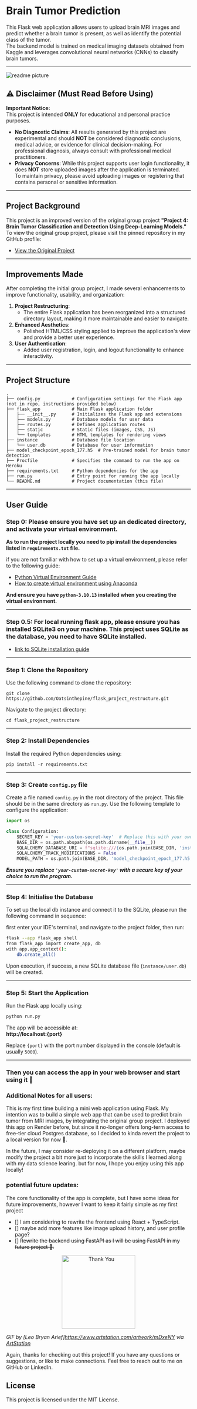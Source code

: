 # Brain Tumor Prediction

This Flask web application allows users to upload brain MRI images and predict whether a brain tumor is present, as well as identify the potential class of the tumor.  
The backend model is trained on medical imaging datasets obtained from Kaggle and leverages convolutional neural networks (CNNs) to classify brain tumors.

---

![readme picture](flask_app/static/pictures/readme_bg.jpeg)

## ⚠️ Disclaimer (Must Read Before Using)

**Important Notice:**  
This project is intended **ONLY** for educational and personal practice purposes.  

- **No Diagnostic Claims**: All results generated by this project are experimental and should **NOT** be considered diagnostic conclusions, medical advice, or evidence for clinical decision-making. For professional diagnosis, always consult with professional medical practitioners.  
- **Privacy Concerns**: While this project supports user login functionality, it does **NOT** store uploaded images after the application is terminated.  
  To maintain privacy, please avoid uploading images or registering that contains personal or sensitive information.

---

## Project Background

This project is an improved version of the original group project **"Project 4: Brain Tumor Classification and Detection Using Deep-Learning Models."**  
To view the original group project, please visit the pinned repository in my GitHub profile:  
- [View the Original Project](https://github.com/Oatsinthepine/Project4)  

---

## Improvements Made

After completing the initial group project, I made several enhancements to improve functionality, usability, and organization:  

1. **Project Restructuring**:  
   - The entire Flask application has been reorganized into a structured directory layout, making it more maintainable and easier to navigate.  
2. **Enhanced Aesthetics**:  
   - Polished HTML/CSS styling applied to improve the application's view and provide a better user experience.  
3. **User Authentication**:  
   - Added user registration, login, and logout functionality to enhance interactivity.

---

## Project Structure

```plaintext
.
├── config.py            # Configuration settings for the Flask app (not in repo, instructions provided below)
├── flask_app            # Main Flask application folder
│   ├── __init__.py      # Initializes the Flask app and extensions
│   ├── models.py        # Database models for user data
│   ├── routes.py        # Defines application routes
│   ├── static           # Static files (images, CSS, JS)
│   └── templates        # HTML templates for rendering views
├── instance             # Database file location
│   └── user.db          # Database for user information
├── model_checkpoint_epoch_177.h5  # Pre-trained model for brain tumor detection
├── Procfile             # Specifies the command to run the app on Heroku
├── requirements.txt     # Python dependencies for the app
├── run.py               # Entry point for running the app locally
└── README.md            # Project documentation (this file)
```

---

## **User Guide**

### Step 0: Please ensure you have set up an dedicated directory, and activate your virtual environment. 

**As to run the project locally you need to pip install the dependencies listed in `requirements.txt` file.**

if you are not familiar with how to set up a virtual environment, please refer to the following guide:
- [Python Virtual Environment Guide](https://docs.python.org/3/tutorial/venv.html)
- [How to create virtual environment using Anaconda](https://docs.anaconda.com/anaconda/user-guide/tasks/manage-environments/)

**And ensure you have `python-3.10.13` installed when you creating the virtual environment.**

---

### Step 0.5: For local running flask app, please ensure you has installed SQLite3 on your machine. This project uses SQLite as the database, you need to have SQLite installed.
- [link to SQLite installation guide](https://sqlite.org/)

---

### Step 1: Clone the Repository

Use the following command to clone the repository:  

```
git clone https://github.com/Oatsinthepine/flask_project_restructure.git
```

Navigate to the project directory:  

```
cd flask_project_restructure
```

---

### Step 2: Install Dependencies

Install the required Python dependencies using:  

```
pip install -r requirements.txt
```

---

### Step 3: Create `config.py` file

Create a file named `config.py` in the root directory of the project. This file should be in the same directory as `run.py`.
Use the following template to configure the application:  

```python
import os

class Configuration:
    SECRET_KEY = 'your-custom-secret-key'  # Replace this with your own secret key in string format
    BASE_DIR = os.path.abspath(os.path.dirname(__file__))
    SQLALCHEMY_DATABASE_URI = f"sqlite:///{os.path.join(BASE_DIR, 'instance', 'user.db')}"
    SQLALCHEMY_TRACK_MODIFICATIONS = False
    MODEL_PATH = os.path.join(BASE_DIR, 'model_checkpoint_epoch_177.h5')
```

**_Ensure you replace `'your-custom-secret-key'` with a secure key of your choice to run the program._**

---

### Step 4: Initialise the Database

To set up the local db instance and connect it to the SQLite, please run the following command in sequence:

first enter your IDE's terminal, and navigate to the project folder, then run:

``` bash
flask --app flask_app shell
from flask_app import create_app, db
with app.app_context():
    db.create_all()
```

Upon execution, if success, a new SQLite database file (`instance/user.db`) will be created.

---

### Step 5: Start the Application

Run the Flask app locally using:

```bash
python run.py
```

The app will be accessible at:  
**http://localhost:{port}**

Replace `{port}` with the port number displayed in the console (default is usually `5000`).

---

### Then you can access the app in your web browser and start using it 🎉

### Additional Notes for all users:
This is my first time building a mini web application using Flask. My intention was to build a simple web app that can be used to predict brain tumor from MRI images,
by integrating the original group project. I deployed this app on Render before, but since it no-longer offers long-term access to free-tier cloud Postgres database, 
so I decided to kinda revert the project to a local version for now 🥲. 

In the future, I may consider re-deploying it on a different platform, maybe modify the project a bit more just to incorporate the skills I learned along with my data science learing.
but for now, I hope you enjoy using this app locally!

### potential future updates:
The core functionality of the app is complete, but I have some ideas for future improvements, however I want to keep it fairly simple as my first project
- [] I am considering to rewrite the frontend using React + TypeScript.
- [] maybe add more features like image upload history, and user profile page?
- [] ~~Rewrite the backend using FastAPI as I will be using FastAPI in my future project 🫠.~~


<p align="center">
  <img src="thankyou.gif" width="200" alt="Thank You">
</p>

*GIF by [Leo Bryan Arief]https://www.artstation.com/artwork/mDxeNY via [ArtStation](https://www.artstation.com/)*


Again, thanks for checking out this project! If you have any questions or suggestions, or like to make connections. Feel free to reach out to me on GitHub or LinkedIn.


## License
This project is licensed under the MIT License.



